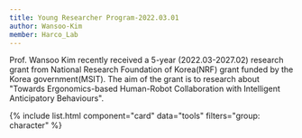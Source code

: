 ```yaml
---
title: Young Researcher Program-2022.03.01
author: Wansoo-Kim
member: Harco_Lab
---
```



Prof. Wansoo Kim recently received a 5-year (2022.03-2027.02) research grant from National Research Foundation of Korea(NRF) grant funded by the Korea government(MSIT). The aim of the grant is to research about "Towards Ergonomics-based Human-Robot Collaboration with Intelligent Anticipatory Behaviours". 

<!-- data/tools.yaml -->
{% include list.html component="card" data="tools" filters="group: character" %} 
